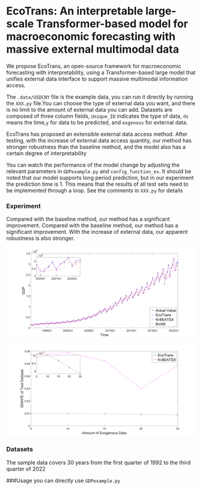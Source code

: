 # EcoTrans: An interpretable large-scale Transformer-based model for macroeconomic forecasting with massive external multimodal data
We propose EcoTrans, an open-source framework for macroeconomic forecasting with interpretability, using a Transformer-based large model that unifies external data interface to support massive multimodal information access.

The `.data/USDCNY` file is the example data, you can run it directly by running the `XXX.py` file.You can choose the type of external data you want, and there is no limit to the amount of external data you can add.   Datasets are composed of three column fields, `Unique_ID` indicates the type of data, `ds` means the time,`y` for data to be predicted, and `exgenous` for external data.

EcoTrans has proposed an extensible external data access method. After testing, with the increase of external data access quantity, our method has stronger robustness than the baseline method, and the model also has a certain degree of interpretability

You can watch the performance of the model change by adjusting the relevant parameters in `GDPexample.py` and `config_function_ex`. It should be noted that our model supports long period prediction, but in our experiment the prediction time is 1. This means that the results of all test sets need to be implemented through a loop. See the comments in `XXX.py` for details

### Experiment

Compared with the baseline method, our method has a significant improvement. Compared with the baseline method, our method has a significant improvement. With the increase of external data, our apparent robustness is also stronger.

![image](https://github.com/navfour/ecotrans/blob/main/img/img1.svg)

![image](https://github.com/navfour/ecotrans/blob/main/img/img2.svg)

### Datasets
The sample data covers 30 years from the first quarter of 1992 to the third quarter of 2022

###Usage
you can directly use `GDPexample.py`
